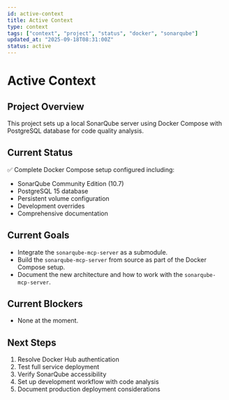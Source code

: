 ```yaml
---
id: active-context
title: Active Context
type: context
tags: ["context", "project", "status", "docker", "sonarqube"]
updated_at: "2025-09-18T08:31:00Z"
status: active
---
```


# Active Context

## Project Overview
This project sets up a local SonarQube server using Docker Compose with PostgreSQL database for code quality analysis.

## Current Status
✅ Complete Docker Compose setup configured including:
- SonarQube Community Edition (10.7)
- PostgreSQL 15 database
- Persistent volume configuration
- Development overrides
- Comprehensive documentation

## Current Goals

- Integrate the `sonarqube-mcp-server` as a submodule.
- Build the `sonarqube-mcp-server` from source as part of the Docker Compose setup.
- Document the new architecture and how to work with the `sonarqube-mcp-server`.

## Current Blockers

- None at the moment.

## Next Steps
1. Resolve Docker Hub authentication
2. Test full service deployment
3. Verify SonarQube accessibility
4. Set up development workflow with code analysis
5. Document production deployment considerations
